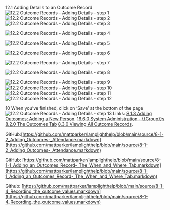 12.1 Adding Details to an Outcome Record
![12.2 Outcome Records - Adding Details - step 1](12.2_Outcome_Records_-_Adding_Details_im_1.png)
![12.2 Outcome Records - Adding Details - step 2](12.2_Outcome_Records_-_Adding_Details_im_2.png)
![12.2 Outcome Records - Adding Details - step 3](12.2_Outcome_Records_-_Adding_Details_im_3.png)

![12.2 Outcome Records - Adding Details - step 4](12.2_Outcome_Records_-_Adding_Details_im_4.png)

![12.2 Outcome Records - Adding Details - step 5](12.2_Outcome_Records_-_Adding_Details_im_5.png)

![12.2 Outcome Records - Adding Details - step 6](12.2_Outcome_Records_-_Adding_Details_im_6.png)

![12.2 Outcome Records - Adding Details - step 7](12.2_Outcome_Records_-_Adding_Details_im_7.png)

![12.2 Outcome Records - Adding Details - step 8](12.2_Outcome_Records_-_Adding_Details_im_8.png)

![12.2 Outcome Records - Adding Details - step 9](12.2_Outcome_Records_-_Adding_Details_im_9.png)
![12.2 Outcome Records - Adding Details - step 10](12.2_Outcome_Records_-_Adding_Details_im_10.png)
![12.2 Outcome Records - Adding Details - step 11](12.2_Outcome_Records_-_Adding_Details_im_11.png)
![12.2 Outcome Records - Adding Details - step 12](12.2_Outcome_Records_-_Adding_Details_im_12.png)

10 When you’ve finished, click on ‘Save’ at the bottom of the page
![12.2 Outcome Records - Adding Details - step 13](12.2_Outcome_Records_-_Adding_Details_im_13.png)
Links:
[8.1.3 Adding Outcomes: Adding a New Person](https://lamplight.online/en/help/index/p/8.1.3).
[16.6.0 System Administration - {{Group}}s](https://lamplight.online/en/help/index/p/16.6.0)
[8.2.0 The Outcomes Tab](https://lamplight.online/en/help/index/p/8.2.0)
[8.3.0 Viewing All Outcome Records](https://lamplight.online/en/help/index/p/8.3.0).

GitHub:[https://github.com/mattparker/lamplighthelp/blob/main/source/8-1-2_Adding_Outcomes-_Attendance.markdown](https://github.com/mattparker/lamplighthelp/blob/main/source/8-1-2_Adding_Outcomes-_Attendance.markdown)

GitHub: [https://github.com/mattparker/lamplighthelp/blob/main/source/8-1-1_Adding_an_Outcomes_Record-_The_When_and_Where_Tab.markdown](https://github.com/mattparker/lamplighthelp/blob/main/source/8-1-1_Adding_an_Outcomes_Record-_The_When_and_Where_Tab.markdown)

Github: [https://github.com/mattparker/lamplighthelp/blob/main/source/8-1-4_Recording_the_outcome_values.markdown](https://github.com/mattparker/lamplighthelp/blob/main/source/8-1-4_Recording_the_outcome_values.markdown)
